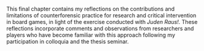 This final chapter contains my reflections on the contributions and limitations of counterforensic practice for research and critical intervention in board games, in light of the exercise conducted with *Juden Raus!*. These reflections incorporate comments and observations from researchers and players who have become familiar with this approach following my participation in colloquia and the thesis seminar.